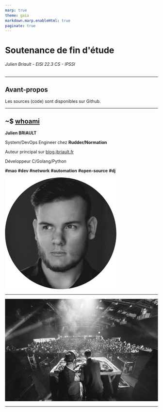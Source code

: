 ```yaml
---
marp: true
theme: gaia
markdown.marp.enableHtml: true
paginate: true
---
```


<style>
    section {
    background-color: #fefefe;
    color: #333;
    }
    img[alt~="center"] {
    display: block;
    margin: 0 auto;
    }
    blockquote {
    background: #ffedcc;
    border-left: 10px solid #d1bf9d;
    margin: 1.5em 10px;
    padding: 0.5em 10px;
    }
    blockquote:before{
    content: unset;
    }
    blockquote:after{
    content: unset;
    }
</style>

<!-- _class: lead -->

# Soutenance de fin d'étude
###### Julien Briault - EISI 22.3 CS - IPSSI

---

## Avant-propos

Les sources (code) sont disponibles sur Github.

---

## ~$ [whoami](https://blog.jbriault.fr/whoami/)

**Julien BRIAULT**

System/DevOps Engineer chez **Rudder/Normation**

Auteur principal sur [blog.jbriault.fr](https://blog.jbriault.fr)

Développeur C/Golang/Python

**#mao** **#dev** **#network** **#automation** **#open-source** **#dj**

![bg fit right:40%](img/julien.png)

---

![bg](img/set.png)

---